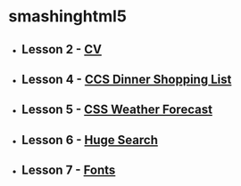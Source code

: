 # smashinghtml5

+ ## **Lesson 2** - [CV](https://damianakremenchug.github.io/newsmashinghtml5/lesson2)
+ ## **Lesson 4** - [CCS Dinner Shopping List](https://damianakremenchug.github.io/newsmashinghtml5/lesson4)
+ ## **Lesson 5** - [CSS Weather Forecast](https://damianakremenchug.github.io/newsmashinghtml5/lesson5)
+ ## **Lesson 6** - [Huge Search](https://damianakremenchug.github.io/newsmashinghtml5/lesson6)
+ ## **Lesson 7** - [Fonts](https://damianakremenchug.github.io/newsmashinghtml5/lesson7)



